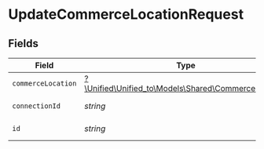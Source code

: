 # UpdateCommerceLocationRequest


## Fields

| Field                                                                                          | Type                                                                                           | Required                                                                                       | Description                                                                                    |
| ---------------------------------------------------------------------------------------------- | ---------------------------------------------------------------------------------------------- | ---------------------------------------------------------------------------------------------- | ---------------------------------------------------------------------------------------------- |
| `commerceLocation`                                                                             | [?\Unified\Unified_to\Models\Shared\CommerceLocation](../../Models/Shared/CommerceLocation.md) | :heavy_minus_sign:                                                                             | N/A                                                                                            |
| `connectionId`                                                                                 | *string*                                                                                       | :heavy_check_mark:                                                                             | ID of the connection                                                                           |
| `id`                                                                                           | *string*                                                                                       | :heavy_check_mark:                                                                             | ID of the Location                                                                             |